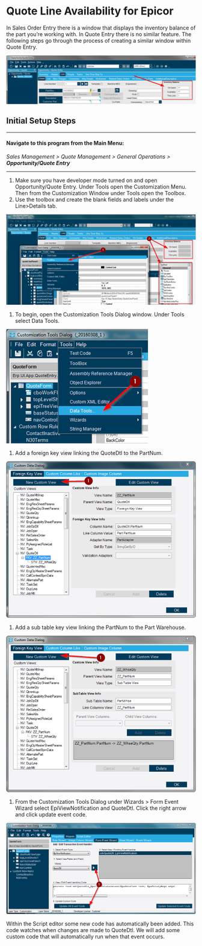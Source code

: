 # Quote Line Availability for Epicor
In Sales Order Entry there is a window that displays the inventory balance of the part you’re working with. In Quote Entry there is no similar feature. The following steps go through the process of creating a similar window within Quote Entry.

![](images/01-QuoteLineAvailability_01-1-A.png)

## Initial Setup Steps ##

---

#### Navigate to this program from the Main Menu:

_Sales Management > Quote Management > General Operations > **Opportunity/Quote Entry**_ 

---

1. Make sure you have developer mode turned on and open Opportunity/Quote Entry. Under Tools open the Customization Menu. Then from the Customization Window under Tools open the Toolbox.
2. Use the toolbox and create the blank fields and labels under the Line>Details tab.

![Adding Blank Fields with Toolbox](images/01-QuoteLineAvailability_02-1-1024x487.png)

1. To begin, open the Customization Tools Dialog window. Under Tools select Data Tools.

![Data Tools](images/01-QuoteLineAvailability_03-1.png)

1. Add a foreign key view linking the QuoteDtl to the PartNum.

![Foreign Key View](images/01-QuoteLineAvailability_04-1.png)

1. Add a sub table key view linking the PartNum to the Part Warehouse.

![](images/01-QuoteLineAvailability_05-1.png)

1. From the Customization Tools Dialog under Wizards > Form Event Wizard select EpiViewNotification and QuoteDtl. Click the right arrow and click update event code.

![](images/01-QuoteLineAvailability_06-1.png)

Within the Script editor some new code has automatically been added. This code watches when changes are made to QuoteDtl. We will add some custom code that will automatically run when that event occurs.
